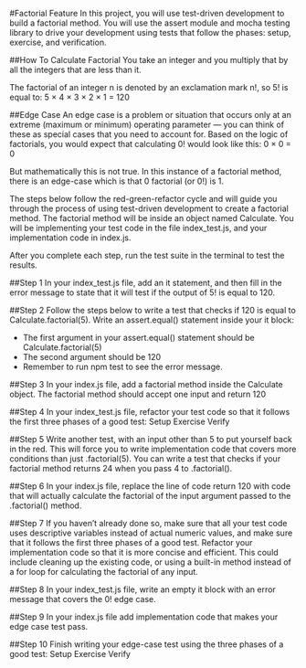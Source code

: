 #Factorial Feature
In this project, you will use test-driven development to build a factorial method. You will use the assert module and mocha testing library to drive your development using tests that follow the phases: setup, exercise, and verification.

##How To Calculate Factorial
You take an integer and you multiply that by all the integers that are less than it.

The factorial of an integer n is denoted by an exclamation mark n!, so 5! is equal to:
5 × 4 × 3 × 2 × 1 = 120

##Edge Case
An edge case is a problem or situation that occurs only at an extreme (maximum or minimum) operating parameter — you can think of these as special cases that you need to account for. Based on the logic of factorials, you would expect that calculating 0! would look like this:
0 × 0 = 0

But mathematically this is not true. In this instance of a factorial method, there is an edge-case which is that 0 factorial (or 0!) is 1.

The steps below follow the red-green-refactor cycle and will guide you through the process of using test-driven development to create a factorial method. The factorial method will be inside an object named Calculate. You will be implementing your test code in the file index_test.js, and your implementation code in index.js.

After you complete each step, run the test suite in the terminal to test the results.

##Step 1
In your index_test.js file, add an it statement, and then fill in the error message to state that it will test if the output of 5! is equal to 120.

##Step 2
Follow the steps below to write a test that checks if 120 is equal to Calculate.factorial(5). Write an assert.equal() statement inside your it block:
* The first argument in your assert.equal() statement should be Calculate.factorial(5)
* The second argument should be 120
* Remember to run npm test to see the error message.

##Step 3
In your index.js file, add a factorial method inside the Calculate object. The factorial method should accept one input and return 120

##Step 4
In your index_test.js file, refactor your test code so that it follows the first three phases of a good test:
Setup
Exercise
Verify

##Step 5
Write another test, with an input other than 5 to put yourself back in the red. This will force you to write implementation code that covers more conditions than just .factorial(5). You can write a test that checks if your factorial method returns 24 when you pass 4 to .factorial().

##Step 6
In your index.js file, replace the line of code return 120 with code that will actually calculate the factorial of the input argument passed to the .factorial() method.

##Step 7
If you haven’t already done so, make sure that all your test code uses descriptive variables instead of actual numeric values, and make sure that it follows the first three phases of a good test. Refactor your implementation code so that it is more concise and efficient. This could include cleaning up the existing code, or using a built-in method instead of a for loop for calculating the factorial of any input.

##Step 8
In your index_test.js file, write an empty it block with an error message that covers the 0! edge case.

##Step 9
In your index.js file add implementation code that makes your edge case test pass.

##Step 10
Finish writing your edge-case test using the three phases of a good test:
Setup
Exercise
Verify